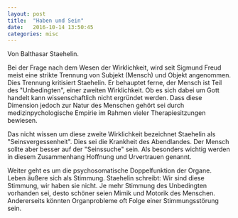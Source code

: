 ```yaml
---
layout: post
title:  "Haben und Sein"
date:   2016-10-14 13:50:45
categories: misc
---
```

Von Balthasar Staehelin.

Bei der Frage nach dem Wesen der Wirklichkeit, wird seit Sigmund Freud meist eine strikte Trennung von Subjekt (Mensch) und Objekt angenommen. Dies Trennung kritisiert Staehelin. Er behauptet ferne, der Mensch ist Teil des "Unbedingten", einer zweiten Wirklichkeit. Ob es sich dabei um Gott handelt kann wissenschaftlich nicht ergründet werden. Dass diese Dimension jedoch zur Natur des Menschen gehört sei durch medizinpychologische Empirie im Rahmen vieler Therapiesitzungen bewiesen.

Das nicht wissen um diese zweite Wirklichkeit bezeichnet Staehelin als \"Seinsvergessenheit\". Dies sei die Krankheit des Abendlandes. Der Mensch sollte aber besser auf der \"Seinssuche\" sein. Als besonders wichtig werden in diesem Zusammenhang Hoffnung und Urvertrauen genannt.

Weiter geht es um die psychosomatische Doppelfunktion der Organe. Leben äußere sich als Stimmung. Staehelin schreibt: Wir sind diese Stimmung, wir haben sie nicht. Je mehr Stimmung des Unbedingten vorhanden sei, desto schöner seien Mimik und Motorik des Menschen. Andererseits könnten Organprobleme oft Folge einer Stimmungsstörung sein.

[amzn]:    https://www.amazon.de/dp/3290112136
